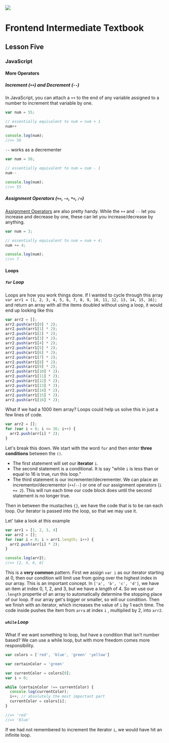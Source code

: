 ![](http://static1.squarespace.com/static/538f3fcde4b05c5fecc7a40e/t/538f48a4e4b00d94e8c253b3/1453396632576/?format=400w)
# Frontend Intermediate Textbook
## Lesson Five
### JavaScript
#### More Operators
##### Increment (`++`) and Decrement (`--`)
In JavaScript, you can attach a `++` to the end of any variable assigned to a number to increment that variable by one.
```javascript
var num = 55;

// essentially equivalent to num = num + 1
num++

console.log(num);
//=> 56
```
`--` works as a decrementer
```javascript
var num = 56;

// essentially equivalent to num = num - 1
num--

console.log(num);
//=> 55
```

##### Assignment Operators (`+=`, `-=`, `*=`, `/=`)
[Assignment Operators](https://developer.mozilla.org/en-US/docs/Web/JavaScript/Reference/Operators/Assignment_Operators) are also pretty handy. While the `++` and `--` let you increase and decrease by one, these can let you increase/decrease by anything.
```javascript
var num = 3;

// essentially equivalent to num = num + 4;
num += 4;

console.log(num);
//=> 7
```

#### Loops
##### `for` Loop
Loops are how you work things done. If I wanted to cycle through this array
`var arr1 = [1, 2, 3, 4, 5, 6, 7, 8, 9, 10, 11, 12, 13, 14, 15, 16];`
and return an array with all the items doubled without using a loop, it would end up looking like this
```javascript
var arr2 = [];
arr2.push(arr1[0] * 2);
arr2.push(arr1[1] * 2);
arr2.push(arr1[2] * 2);
arr2.push(arr1[3] * 2);
arr2.push(arr1[4] * 2);
arr2.push(arr1[5] * 2);
arr2.push(arr1[6] * 2);
arr2.push(arr1[7] * 2);
arr2.push(arr1[8] * 2);
arr2.push(arr1[9] * 2);
arr2.push(arr1[10] * 2);
arr2.push(arr1[11] * 2);
arr2.push(arr1[12] * 2);
arr2.push(arr1[13] * 2);
arr2.push(arr1[14] * 2);
arr2.push(arr1[15] * 2);
arr2.push(arr1[16] * 2);
```
What if we had a 1000 item array? Loops could help us solve this in just a few lines of code.
```javascript
var arr2 = [];
for (var i = 0; i <= 16; i++) {
  arr2.push(arr[i] * 2);
}
```
Let's break this down. We start with the word `for` and then enter **three conditions** between the `()`. 
* The first statement will set our **iterator** `i`.
* The second statement is a conditional. It is say "while `i` is less than or equal to 16 is true, run this loop."
* The third statement is our incrementer/decrementer. We can place an incrementor/decrementor (`++`/`--`) or one of our assignment operators (`i += 2`). This will run each time our code block does until the second statement is no longer true.

Then in between the mustaches `{}`, we have the code that is to be ran each loop. Our iterator is passed into the loop, so that we may use it.

Let' take a look at this example
```javascript
var arr1 = [1, 2, 3, 4]
var arr2 = [];
for (var i = 0; i > arr1.length; i++) {
  arr2.push(arr[i] * 2);
}

console.log(arr2);
//=> [2, 4, 6, 8]
```
This is a **very common** pattern. First we assign `var i` as our iterator starting at 0, then our condition will limit use from going over the highest index in our array. This is an important concept. In `['a', 'b', 'c', 'd']`, we have an item at index 0, 1, 2, and 3, but we have a *length* of 4. So we use our `.length` propertie of an array to automatically determine the stopping place of our loop. If our array get's bigger or smaller, so will our condition. Then we finish with an iterator, which increases the value of `i` by 1 each time. The code inside pushes the item from `arra` at index `i` , multiplied by 2, into `arr2`.

##### `while` Loop
What if we want something to loop, but have a condition that isn't number based? We can use a while loop, but with more freedom comes more responsibility.
```javascript
var colors = ['red', 'blue', 'green' 'yellow']

var certainColor = 'green'

var currentColor = colors[0];
var i = 0;

while (certainColor !== currentColor) {
  console.log(currentColor);
  i++; // absolutely the most important part
  currentColor = colors[i];
}

//=> 'red'
//=> 'blue'
```

If we had not remembered to increment the iterator `i`, we would have hit an infinite loop.
